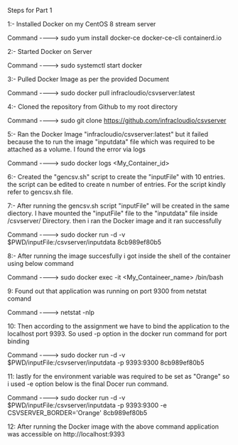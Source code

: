 Steps for Part 1 

1:- Installed Docker on my CentOS 8 stream server

Command ---->   sudo yum install docker-ce docker-ce-cli containerd.io

2:- Started Docker on Server

Command ---->   sudo systemctl start docker

3:- Pulled Docker Image as per the provided Document

Command ---->   sudo docker pull infracloudio/csvserver:latest

4:- Cloned the repository from Github to my root directory

Command ---->   sudo git clone https://github.com/infracloudio/csvserver

5:- Ran the Docker Image "infracloudio/csvserver:latest" but it failed because the to run the image "inputdata" file which was required to be attached as a volume. I found the error via logs

Command ---->   sudo docker logs <My_Container_id>

6:- Created the "gencsv.sh" script to create the "inputFile" with 10 entries. the script can be edited to create n number of entries. For the script kindly refer to gencsv.sh file.

7:- After running the gencsv.sh script "inputFile" will be created in the same diectory. I have mounted the "inputFile" file to the "inputdata" file inside /csvserver/ Directory. then i ran the Docker image and it ran successfully

Command ---->   sudo docker run -d -v $PWD/inputFile:/csvserver/inputdata 8cb989ef80b5

8:- After running the image succesfully i got inside the shell of the container using below command

Command ---->   sudo docker exec -it <My_Containeer_name> /bin/bash

9: Found out that application was running on port 9300 from netstat comand

Command ---->   netstat -nlp

10: Then according to the assignment we have to bind the application to the localhost port 9393. So used -p option in the docker run command for port binding

Command ---->   sudo docker run -d -v $PWD/inputFile:/csvserver/inputdata -p 9393:9300 8cb989ef80b5

11: lastly for the environment variable was required to be set as "Orange" so i used -e option below is the final Docer run command.

Command ---->   sudo docker run -d -v $PWD/inputFile:/csvserver/inputdata -p 9393:9300 -e CSVSERVER_BORDER='Orange' 8cb989ef80b5


12: After running the Docker image with the above command application was accessible on http://localhost:9393 







